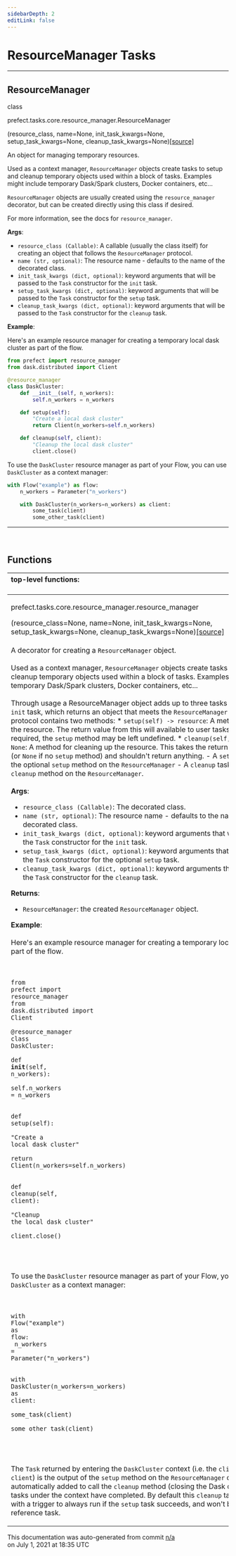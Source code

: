```yaml
---
sidebarDepth: 2
editLink: false
---
```

# ResourceManager Tasks
---
 ## ResourceManager
 <div class='class-sig' id='prefect-tasks-core-resource-manager-resourcemanager'><p class="prefect-sig">class </p><p class="prefect-class">prefect.tasks.core.resource_manager.ResourceManager</p>(resource_class, name=None, init_task_kwargs=None, setup_task_kwargs=None, cleanup_task_kwargs=None)<span class="source"><a href="https://github.com/PrefectHQ/prefect/blob/master/src/prefect/tasks/core/resource_manager.py#L127">[source]</a></span></div>

An object for managing temporary resources.

Used as a context manager, `ResourceManager` objects create tasks to setup and cleanup temporary objects used within a block of tasks.  Examples might include temporary Dask/Spark clusters, Docker containers, etc...

`ResourceManager` objects are usually created using the `resource_manager` decorator, but can be created directly using this class if desired.

For more information, see the docs for `resource_manager`.

**Args**:     <ul class="args"><li class="args">`resource_class (Callable)`: A callable (usually the class itself) for         creating an object that follows the `ResourceManager` protocol.     </li><li class="args">`name (str, optional)`: The resource name - defaults to the name of the         decorated class.     </li><li class="args">`init_task_kwargs (dict, optional)`: keyword arguments that will be         passed to the `Task` constructor for the `init` task.     </li><li class="args">`setup_task_kwargs (dict, optional)`: keyword arguments that will be         passed to the `Task` constructor for the `setup` task.     </li><li class="args">`cleanup_task_kwargs (dict, optional)`: keyword arguments that will be         passed to the `Task` constructor for the `cleanup` task.</li></ul> **Example**:

Here's an example resource manager for creating a temporary local dask cluster as part of the flow.


```python
from prefect import resource_manager
from dask.distributed import Client

@resource_manager
class DaskCluster:
    def __init__(self, n_workers):
        self.n_workers = n_workers

    def setup(self):
        "Create a local dask cluster"
        return Client(n_workers=self.n_workers)

    def cleanup(self, client):
        "Cleanup the local dask cluster"
        client.close()

```

To use the `DaskCluster` resource manager as part of your Flow, you can use `DaskCluster` as a context manager:


```python
with Flow("example") as flow:
    n_workers = Parameter("n_workers")

    with DaskCluster(n_workers=n_workers) as client:
        some_task(client)
        some_other_task(client)

```


---
<br>


## Functions
|top-level functions: &nbsp;&nbsp;&nbsp;&nbsp;&nbsp;&nbsp;&nbsp;&nbsp;&nbsp;&nbsp;&nbsp;&nbsp;&nbsp;&nbsp;&nbsp;&nbsp;&nbsp;&nbsp;&nbsp;&nbsp;&nbsp;&nbsp;&nbsp;&nbsp;&nbsp;&nbsp;&nbsp;&nbsp;&nbsp;&nbsp;&nbsp;&nbsp;&nbsp;&nbsp;&nbsp;&nbsp;&nbsp;&nbsp;&nbsp;&nbsp;&nbsp;&nbsp;&nbsp;&nbsp;&nbsp;&nbsp;&nbsp;&nbsp;&nbsp;&nbsp;&nbsp;&nbsp;&nbsp;&nbsp;&nbsp;&nbsp;&nbsp;&nbsp;&nbsp;&nbsp;&nbsp;&nbsp;&nbsp;&nbsp;&nbsp;&nbsp;&nbsp;&nbsp;&nbsp;&nbsp;&nbsp;&nbsp;&nbsp;&nbsp;&nbsp;&nbsp;&nbsp;&nbsp;&nbsp;&nbsp;&nbsp;&nbsp;&nbsp;&nbsp;&nbsp;&nbsp;&nbsp;&nbsp;&nbsp;&nbsp;&nbsp;&nbsp;&nbsp;&nbsp;&nbsp;&nbsp;&nbsp;&nbsp;&nbsp;&nbsp;&nbsp;&nbsp;&nbsp;&nbsp;&nbsp;&nbsp;&nbsp;&nbsp;&nbsp;&nbsp;&nbsp;&nbsp;&nbsp;&nbsp;&nbsp;&nbsp;&nbsp;&nbsp;&nbsp;&nbsp;&nbsp;&nbsp;&nbsp;&nbsp;&nbsp;&nbsp;&nbsp;&nbsp;&nbsp;&nbsp;&nbsp;&nbsp;&nbsp;&nbsp;&nbsp;&nbsp;&nbsp;&nbsp;&nbsp;&nbsp;&nbsp;&nbsp;&nbsp;&nbsp;&nbsp;&nbsp;&nbsp;&nbsp;&nbsp;&nbsp;|
|:----|
 | <div class='method-sig' id='prefect-tasks-core-resource-manager-resource-manager'><p class="prefect-class">prefect.tasks.core.resource_manager.resource_manager</p>(resource_class=None, name=None, init_task_kwargs=None, setup_task_kwargs=None, cleanup_task_kwargs=None)<span class="source"><a href="https://github.com/PrefectHQ/prefect/blob/master/src/prefect/tasks/core/resource_manager.py#L262">[source]</a></span></div>
<p class="methods">A decorator for creating a `ResourceManager` object.<br><br>Used as a context manager, `ResourceManager` objects create tasks to setup and/or cleanup temporary objects used within a block of tasks.  Examples might include temporary Dask/Spark clusters, Docker containers, etc...<br><br>Through usage a ResourceManager object adds up to three tasks to the graph:     - A `init` task, which returns an object that meets the `ResourceManager`       protocol. This protocol contains two methods:         * `setup(self) -> resource`: A method for creating the resource.             The return value from this will available to user tasks. If no             setup is required, the `setup` method may be left undefined.         * `cleanup(self, resource) -> None`: A method for cleaning up the             resource. This takes the return value from `setup` (or `None`             if no `setup` method) and shouldn't return anything.     - A `setup` task, which calls the optional `setup` method on the `ResourceManager`     - A `cleanup` task, which calls the `cleanup` method on the `ResourceManager`.<br><br>**Args**:     <ul class="args"><li class="args">`resource_class (Callable)`: The decorated class.     </li><li class="args">`name (str, optional)`: The resource name - defaults to the name of the         decorated class.     </li><li class="args">`init_task_kwargs (dict, optional)`: keyword arguments that will be         passed to the `Task` constructor for the `init` task.     </li><li class="args">`setup_task_kwargs (dict, optional)`: keyword arguments that will be         passed to the `Task` constructor for the optional `setup` task.     </li><li class="args">`cleanup_task_kwargs (dict, optional)`: keyword arguments that will be         passed to the `Task` constructor for the `cleanup` task.</li></ul> **Returns**:     <ul class="args"><li class="args">`ResourceManager`: the created `ResourceManager` object.</li></ul> **Example**:<br><br>Here's an example resource manager for creating a temporary local dask cluster as part of the flow.<br><br><br><pre class="language-python"><code class="language-python"><span class="token keyword">from</span> prefect <span class="token keyword">import</span> resource_manager<br><span class="token keyword">from</span> dask.distributed <span class="token keyword">import</span> Client<br><br><span class="token decorator">@resource_manager</span><br><span class="token keyword">class</span> <span class="token class-name">DaskCluster</span><span class="token punctuation">:</span><br>    <span class="token keyword">def</span> <span class="token function">__init__</span><span class="token punctuation">(</span><span class="token builtin">self</span><span class="token punctuation">,</span> n_workers<span class="token punctuation">)</span><span class="token punctuation">:</span><br>        <span class="token builtin">self</span><span class="token operator">.</span>n_workers <span class="token operator">=</span> n_workers<br><br>    <span class="token keyword">def</span> <span class="token function">setup</span><span class="token punctuation">(</span><span class="token builtin">self</span><span class="token punctuation">)</span><span class="token punctuation">:</span><br>        <span class="token string">"</span><span class="token string">Create a local dask cluster</span><span class="token string">"</span><br>        <span class="token keyword">return</span> Client<span class="token punctuation">(</span>n_workers<span class="token operator">=</span><span class="token builtin">self</span><span class="token operator">.</span>n_workers<span class="token punctuation">)</span><br><br>    <span class="token keyword">def</span> <span class="token function">cleanup</span><span class="token punctuation">(</span><span class="token builtin">self</span><span class="token punctuation">,</span> client<span class="token punctuation">)</span><span class="token punctuation">:</span><br>        <span class="token string">"</span><span class="token string">Cleanup the local dask cluster</span><span class="token string">"</span><br>        client<span class="token operator">.</span>close<span class="token punctuation">(</span><span class="token punctuation">)</span><br></code></pre><br><br><br>To use the `DaskCluster` resource manager as part of your Flow, you can use `DaskCluster` as a context manager:<br><br><br><pre class="language-python"><code class="language-python"><span class="token keyword">with</span> Flow<span class="token punctuation">(</span><span class="token string">"</span><span class="token string">example</span><span class="token string">"</span><span class="token punctuation">)</span> <span class="token keyword">as</span> flow<span class="token punctuation">:</span><br>    n_workers <span class="token operator">=</span> Parameter<span class="token punctuation">(</span><span class="token string">"</span><span class="token string">n_workers</span><span class="token string">"</span><span class="token punctuation">)</span><br><br>    <span class="token keyword">with</span> DaskCluster<span class="token punctuation">(</span>n_workers<span class="token operator">=</span>n_workers<span class="token punctuation">)</span> <span class="token keyword">as</span> client<span class="token punctuation">:</span><br>        some_task<span class="token punctuation">(</span>client<span class="token punctuation">)</span><br>        some_other_task<span class="token punctuation">(</span>client<span class="token punctuation">)</span><br></code></pre><br><br><br>The `Task` returned by entering the `DaskCluster` context (i.e. the `client` part of  `as client`) is the output of the `setup` method on the `ResourceManager` class. A `Task` is automatically added to call the `cleanup` method (closing the Dask cluster) after all tasks under the context have completed. By default this `cleanup` task is configured with a trigger to always run if the `setup` task succeeds, and won't be set as a reference task.</p>|

<p class="auto-gen">This documentation was auto-generated from commit <a href='https://github.com/PrefectHQ/prefect/commit/n/a'>n/a</a> </br>on July 1, 2021 at 18:35 UTC</p>